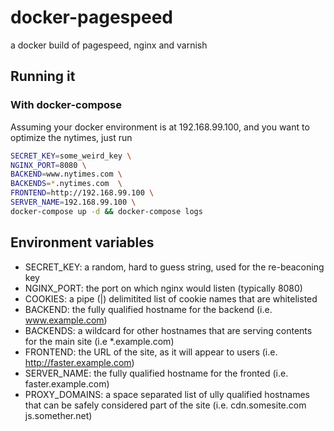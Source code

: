 # docker-pagespeed
a docker build of pagespeed, nginx and varnish

## Running it

### With docker-compose

Assuming your docker environment is at 192.168.99.100, and you want to optimize the nytimes, just run
```bash
SECRET_KEY=some_weird_key \
NGINX_PORT=8080 \
BACKEND=www.nytimes.com \
BACKENDS=*.nytimes.com  \
FRONTEND=http://192.168.99.100 \
SERVER_NAME=192.168.99.100 \
docker-compose up -d && docker-compose logs
```

## Environment variables
- SECRET_KEY: a random, hard to guess string, used for the re-beaconing key
- NGINX_PORT: the port on which nginx would listen (typically 8080)
- COOKIES: a pipe (|) delimitited list of cookie names that are whitelisted
- BACKEND: the fully qualified hostname for the backend (i.e. www.example.com)
- BACKENDS: a wildcard for other hostnames that are serving contents for the main site (i.e *.example.com)
- FRONTEND: the URL of the site, as it will appear to users (i.e. http://faster.example.com)
- SERVER_NAME: the fully qualified hostname for the fronted (i.e. faster.example.com) 
- PROXY_DOMAINS: a space separated list of ully qualified hostnames that can be safely considered part of the site (i.e. cdn.somesite.com js.somether.net)


